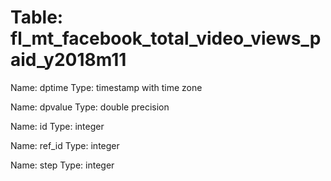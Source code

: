 Table: fl_mt_facebook_total_video_views_paid_y2018m11
=====================================================

Name: dptime
Type: timestamp with time zone

Name: dpvalue
Type: double precision

Name: id
Type: integer

Name: ref_id
Type: integer

Name: step
Type: integer


